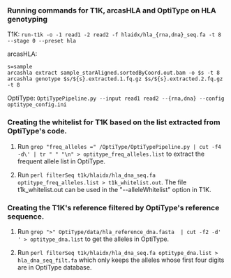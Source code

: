 ### Running commands for T1K, arcasHLA and OptiType on HLA genotyping
T1K:
`
run-t1k -o -1 read1 -2 read2 -f hlaidx/hla_{rna,dna}_seq.fa -t 8 --stage 0 --preset hla
`

arcasHLA:
```
s=sample
arcashla extract sample_starAligned.sortedByCoord.out.bam -o $s -t 8
arcashla genotype $s/${s}.extracted.1.fq.gz $s/${s}.extracted.2.fq.gz -t 8
```

OptiType:
`
OptiTypePipeline.py --input read1 read2 --{rna,dna} --config optitype_config.ini
`
### Creating the whitelist for T1K based on the list extracted from OptiType's code.

1. Run `grep "freq_alleles =" /OptiType/OptiTypePipeline.py | cut -f4 -d\' | tr " " "\n" > optitype_freq_alleles.list` to extract the frequent allele list in OptiType.

2. Run `perl filterSeq t1k/hlaidx/hla_dna_seq.fa optitype_freq_alleles.list > t1k_whitelist.out`. The file t1k_whitelist.out can be used in the "--alleleWhitelist" option in T1K. 

### Creating the T1K's reference filtered by OptiType's reference sequence.

1. Run `grep ">" OptiType/data/hla_reference_dna.fasta  | cut -f2 -d' ' > optitype_dna.list` to get the alleles in OptiType.

2. Run `perl filterSeq t1k/hlaidx/hla_dna_seq.fa optitype_dna.list > hla_dna_seq_filt.fa` which only keeps the alleles whose first four digits are in OptiType database.
